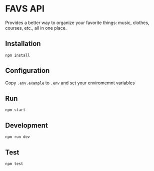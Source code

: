 # FAVS API

Provides a better way to organize your favorite things: music, clothes, courses, etc., all in one place.

## Installation

`npm install`

## Configuration

Copy `.env.example` to `.env` and set your enviromemnt variables

## Run

`npm start`

## Development

`npm run dev`

## Test

`npm test`
